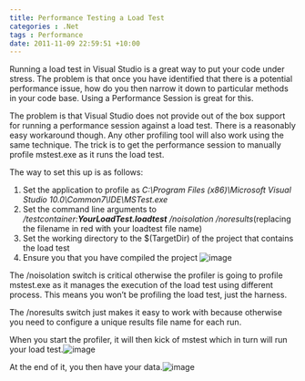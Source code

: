 ```yaml
---
title: Performance Testing a Load Test
categories : .Net
tags : Performance
date: 2011-11-09 22:59:51 +10:00
---
```


Running a load test in Visual Studio is a great way to put your code under stress. The problem is that once you have identified that there is a potential performance issue, how do you then narrow it down to particular methods in your code base. Using a Performance Session is great for this. 

The problem is that Visual Studio does not provide out of the box support for running a performance session against a load test. There is a reasonably easy workaround though. Any other profiling tool will also work using the same technique. The trick is to get the performance session to manually profile mstest.exe as it runs the load test. 

The way to set this up is as follows:

1. Set the application to profile as _C:\Program Files (x86)\Microsoft Visual Studio 10.0\Common7\IDE\MSTest.exe_
1. Set the command line arguments to _/testcontainer:**YourLoadTest.loadtest** /noisolation /noresults_(replacing the filename in red with your loadtest file name)
1. Set the working directory to the $(TargetDir) of the project that contains the load test
1. Ensure you that you have compiled the project
![image][0]

The /noisolation switch is critical otherwise the profiler is going to profile mstest.exe as it manages the execution of the load test using different process. This means you won’t be profiling the load test, just the harness.

The /noresults switch just makes it easy to work with because otherwise you need to configure a unique results file name for each run.

When you start the profiler, it will then kick of mstest which in turn will run your load test.![image][1]

At the end of it, you then have your data.![image][2]

[0]: //blogfiles/image_131.png
[1]: //blogfiles/image_132.png
[2]: //blogfiles/image_133.png
